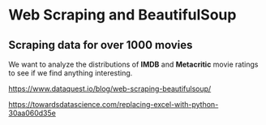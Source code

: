 # Web Scraping and BeautifulSoup

## Scraping data for over 1000 movies
We want to analyze the distributions of **IMDB** and **Metacritic** movie ratings to see if we find anything interesting.

https://www.dataquest.io/blog/web-scraping-beautifulsoup/


https://towardsdatascience.com/replacing-excel-with-python-30aa060d35e

